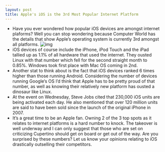 ```yaml
---
layout: post
title: Apple's iOS is the 3rd Most Popular Internet Platform
---
```

* Have you ever wondered how popular iOS devices are amongst internet plaforms? Well you can stop wondering because Computer World has the details that show Apple’s operating system is currently 3rd amongst all platforms.
![img](http://media.idownloadblog.com/wp-content/uploads/2010/09/ios1.jpg)
* iOS devices of course include the iPhone, iPod Touch and the iPad tallied up as 1.1% of all hardware that used the internet. They ousted Linux with that number which fell for the second straight month to 0.85%. Windows took first place with Mac OS coming in 2nd.
* Another stat to think about is the fact that iOS devices ranked 6 times higher than those running Android. Considering the number of devices running Google‘s OS I’d think that Apple has to be pretty proud of that number, as well as knowing their relatively new platform has ousted a dinosaur like Linux.
* At the event on Wednesday, Steve Jobs cited that 230,000 iOS units are being activated each day. He also mentioned that over 120 million units are said to have been sold since the launch of the original iPhone in 2007.
* It’s a great time to be an Apple fan. Owning 2 of the 3 top spots as it relates to internet platforms is a hard number to knock. The takeover is well underway and I can only suggest that those who are set on criticizing Cupertino should get on board or get out of the way. Are you surprised by these numbers? Let us know your opinions relating to iOS drastically outselling their competitors.

